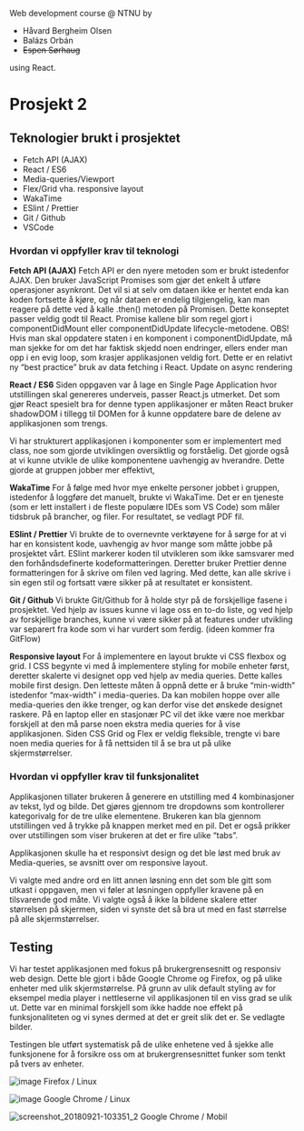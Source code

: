 Web development course @ NTNU by

- Håvard Bergheim Olsen
- Balázs Orbán
- ~~Espen Sørhaug~~

using React.

# Prosjekt 2

## Teknologier brukt i prosjektet

- Fetch API (AJAX)
- React / ES6
- Media-queries/Viewport
- Flex/Grid vha. responsive layout
- WakaTime
- ESlint / Prettier
- Git / Github
- VSCode

### Hvordan vi oppfyller krav til teknologi

**Fetch API (AJAX)**
Fetch API er den nyere metoden som er brukt istedenfor AJAX. Den bruker JavaScript Promises som gjør det enkelt å utføre operasjoner asynkront. Det vil si at selv om dataen ikke er hentet enda kan koden fortsette å kjøre, og når dataen er endelig tilgjengelig, kan man reagere på dette ved å kalle .then() metoden på Promisen. Dette konseptet passer veldig godt til React. Promise kallene blir som regel gjort i componentDidMount eller componentDidUpdate lifecycle-metodene. OBS! Hvis man skal oppdatere staten i en komponent i componentDidUpdate, må man sjekke for om det har faktisk skjedd noen endringer, ellers ender man opp i en evig loop, som krasjer applikasjonen veldig fort. Dette er en relativt ny “best practice” bruk av data fetching i React. Update on async rendering

**React / ES6**
Siden oppgaven var å lage en Single Page Application hvor utstillingen skal genereres underveis, passer React.js utmerket. Det som gjør React spesielt bra for denne typen applikasjoner er måten React bruker shadowDOM i tillegg til DOMen for å kunne oppdatere bare de delene av applikasjonen som trengs.

Vi har strukturert applikasjonen i komponenter som er implementert med class, noe som gjorde utviklingen oversiktlig og forståelig. Det gjorde også at vi kunne utvikle de ulike komponentene uavhengig av hverandre. Dette gjorde at gruppen jobber mer effektivt,

**WakaTime**
For å følge med hvor mye enkelte personer jobbet i gruppen, istedenfor å loggføre det manuelt, brukte vi WakaTime. Det er en tjeneste (som er lett installert i de fleste populære IDEs som VS Code) som måler tidsbruk på brancher, og filer. For resultatet, se vedlagt PDF fil.

**ESlint / Prettier**
Vi brukte de to overnevnte verktøyene for å sørge for at vi har en konsistent kode, uavhengig av hvor mange som måtte jobbe på prosjektet vårt. ESlint markerer koden til utvikleren som ikke samsvarer med den forhåndsdefinerte kodeformatteringen. Deretter bruker Prettier denne formatteringen for å skrive om filen ved lagring. Med dette, kan alle skrive i sin egen stil og fortsatt være sikker på at resultatet er konsistent.

**Git / Github**
Vi brukte Git/Github for å holde styr på de forskjellige fasene i prosjektet. Ved hjelp av issues kunne vi lage oss en to-do liste, og ved hjelp av forskjellige branches, kunne vi være sikker på at features under utvikling var separert fra kode som vi har vurdert som ferdig. (ideen kommer fra GitFlow)

**Responsive layout**
For å implementere en layout brukte vi CSS flexbox og grid. I CSS begynte vi med å implementere styling for mobile enheter først, deretter skalerte vi designet opp ved hjelp av media queries. Dette kalles mobile first design. Den letteste måten å oppnå dette er å bruke “min-width” istedenfor “max-width” i media-queries. Da kan mobilen hoppe over alle media-queries den ikke trenger, og kan derfor vise det ønskede designet raskere. På en laptop eller en stasjonær PC vil det ikke være noe merkbar forskjell at den må parse noen ekstra media queries for å vise applikasjonen. Siden CSS Grid og Flex er veldig fleksible, trengte vi bare noen media queries for å få nettsiden til å se bra ut på ulike skjermstørrelser.

### Hvordan vi oppfyller krav til funksjonalitet

Applikasjonen tillater brukeren å generere en utstilling med 4 kombinasjoner av tekst, lyd og bilde. Det gjøres gjennom tre dropdowns som kontrollerer kategorivalg for de tre ulike elementene. Brukeren kan bla gjennom utstillingen ved å trykke på knappen merket med en pil. Det er også prikker over utstillingen som viser brukeren at det er fire ulike “tabs”.

Applikasjonen skulle ha et responsivt design og det ble løst med bruk av Media-queries, se avsnitt over om responsive layout.

Vi valgte med andre ord en litt annen løsning enn det som ble gitt som utkast i oppgaven, men vi føler at løsningen oppfyller kravene på en tilsvarende god måte. Vi valgte også å ikke la bildene skalere etter størrelsen på skjermen, siden vi synste det så bra ut med en fast størrelse på alle skjermstørrelser.

## Testing

Vi har testet applikasjonen med fokus på brukergrensesnitt og responsiv web design. Dette ble gjort i både Google Chrome og Firefox, og på ulike enheter med ulik skjermstørrelse. På grunn av ulik default styling av for eksempel media player i nettleserne vil applikasjonen til en viss grad se ulik ut. Dette var en minimal forskjell som ikke hadde noe effekt på funksjonaliteten og vi synes dermed at det er greit slik det er. Se vedlagte bilder.

Testingen ble utført systematisk på de ulike enhetene ved å sjekke alle funksjonene for å forsikre oss om at brukergrensesnittet funker som tenkt på tvers av enheter.

![image](https://user-images.githubusercontent.com/18369201/45872469-67d8c580-bd90-11e8-8d05-fa83b28031f2.png)
Firefox / Linux

![image](https://user-images.githubusercontent.com/18369201/45872542-8dfe6580-bd90-11e8-9bf6-dc91d891a07d.png)
Google Chrome / Linux

![screenshot_20180921-103351_2](https://user-images.githubusercontent.com/22095633/45872577-a79fad00-bd90-11e8-8a60-4dfc1da024c8.jpg)
Google Chrome / Mobil
